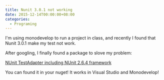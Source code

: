 ```yaml
---
title: Nunit 3.0.1 not working
date: 2015-12-14T00:00:00+08:00
categories:
  - Programing
---
```


I'm using monodevelop to run a project in class, and recently I found that Nunit 3.0.1 make my test not work.

After googling, I finally found a package to slove my problem:

[NUnit TestAdapter including NUnit 2.6.4 framework](https://www.nuget.org/packages/NUnitTestAdapter.WithFramework/)

You can found it in your nuget! It works in Visual Studio and Monodevelop!
